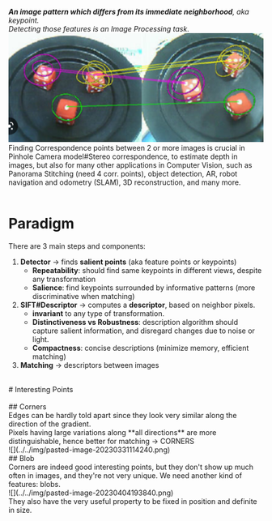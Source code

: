 _**An image pattern which differs from its immediate neighborhood**, aka keypoint.<br>
Detecting those features is an Image Processing task._<br>
![](../../img/pasted-image-20230412140808.png)<br>
Finding Correspondence points between 2 or more images is crucial in Pinhole Camera model#Stereo correspondence, to estimate depth in images, but also for many other applications in Computer Vision, such as Panorama Stitching (need 4 corr. points), object detection, AR, robot navigation and odometry (SLAM), 3D reconstruction, and many more.<br>
<br>
# Paradigm<br>
There are 3 main steps and components:<br>
1. **Detector** -> finds **salient points** (aka feature points or keypoints)<br>
	- **Repeatability**: should find same keypoints in different views, despite any transformation<br>
	- **Salience**: find keypoints surrounded by informative patterns (more discriminative when matching)<br>
2. **SIFT#Descriptor** -> computes a **descriptor**, based on neighbor pixels. <br>
	- **invariant** to any type of transformation. <br>
	- **Distinctiveness vs Robustness**: description algorithm should capture salient information, and disregard changes due to noise or light.<br>
	- **Compactness**: concise descriptions (minimize memory, efficient matching)<br>
3. **Matching** -> descriptors between images<br>
<br>
# Interesting Points<br>
<br>
## Corners<br>
Edges can be hardly told apart since they look very similar along the direction of the gradient.<br>
Pixels having large variations along **all directions** are more distinguishable, hence better for matching -> CORNERS<br>
![](../../img/pasted-image-20230331114240.png)<br>
## Blob<br>
Corners are indeed good interesting points, but they don't show up much often in images, and they're not very unique. We need another kind of features: blobs.<br>
![](../../img/pasted-image-20230404193840.png)<br>
They also have the very useful property to be fixed in position and definite in size.